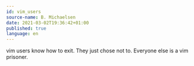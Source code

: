 ```yaml
---
id: vim_users
source-name: B. Michaelsen
date: 2021-03-02T19:36:42+01:00
published: true
language: en
---
```

vim users know how to exit. They just chose not to. Everyone else is a vim prisoner.
